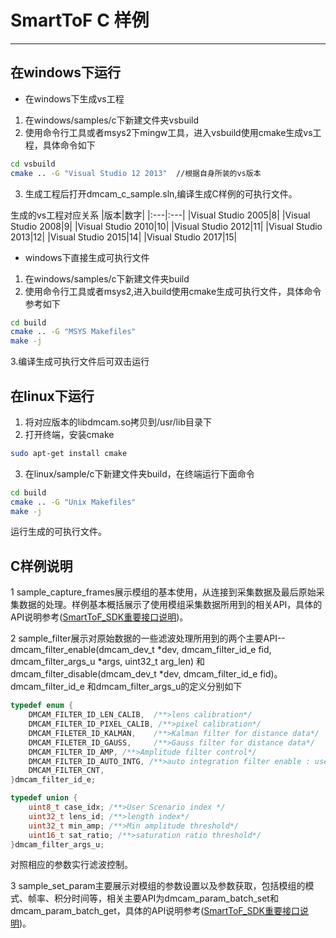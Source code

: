 # SmartToF C 样例
***
## 在windows下运行
- 在windows下生成vs工程

1. 在windows/samples/c下新建文件夹vsbuild
2. 使用命令行工具或者msys2下mingw工具，进入vsbuild使用cmake生成vs工程，具体命令如下
~~~BASH
cd vsbuild
cmake .. -G "Visual Studio 12 2013"  //根据自身所装的vs版本
~~~
3. 生成工程后打开dmcam_c_sample.sln,编译生成C样例的可执行文件。

生成的vs工程对应关系
|版本|数字|
|:---|:---|
|Visual Studio 2005|8|
|Visual Studio 2008|9|
|Visual Studio 2010|10|
|Visual Studio 2012|11|
|Visual Studio 2013|12|
|Visual Studio 2015|14|
|Visual Studio 2017|15|

- windows下直接生成可执行文件
1. 在windows/samples/c下新建文件夹build
2. 使用命令行工具或者msys2,进入build使用cmake生成可执行文件，具体命令参考如下
~~~BASH
cd build
cmake .. -G "MSYS Makefiles"
make -j
~~~
3.编译生成可执行文件后可双击运行

## 在linux下运行
1. 将对应版本的libdmcam.so拷贝到/usr/lib目录下
2. 打开终端，安装cmake
~~~BASH
sudo apt-get install cmake
~~~
3. 在linux/sample/c下新建文件夹build，在终端运行下面命令
~~~BASH
cd build
cmake .. -G "Unix Makefiles"
make -j
~~~
运行生成的可执行文件。

## C样例说明
1 sample_capture_frames展示模组的基本使用，从连接到采集数据及最后原始采集数据的处理。样例基本概括展示了使用模组采集数据所用到的相关API，具体的API说明参考([SmartToF_SDK重要接口说明](https://github.com/smarttofsdk/SDK/wiki/SmartToF-SDK-%E9%87%8D%E8%A6%81API%E8%AF%B4%E6%98%8E))。

2 sample_filter展示对原始数据的一些滤波处理所用到的两个主要API-- dmcam_filter_enable(dmcam_dev_t *dev,  dmcam_filter_id_e fid, dmcam_filter_args_u *args, uint32_t arg_len) 和dmcam_filter_disable(dmcam_dev_t *dev,  dmcam_filter_id_e fid)。dmcam_filter_id_e 和dmcam_filter_args_u的定义分别如下
~~~C
typedef enum {
    DMCAM_FILTER_ID_LEN_CALIB,  /**>lens calibration*/
    DMCAM_FILTER_ID_PIXEL_CALIB, /**>pixel calibration*/
    DMCAM_FILETER_ID_KALMAN,    /**>Kalman filter for distance data*/
    DMCAM_FILETER_ID_GAUSS,     /**>Gauss filter for distance data*/
    DMCAM_FILTER_ID_AMP, /**>Amplitude filter control*/
    DMCAM_FILTER_ID_AUTO_INTG, /**>auto integration filter enable : use sat_ratio to adjust */
    DMCAM_FILTER_CNT,
}dmcam_filter_id_e;

typedef union {
    uint8_t case_idx; /**>User Scenario index */
    uint32_t lens_id; /**>length index*/
    uint32_t min_amp; /**>Min amplitude threshold*/
    uint16_t sat_ratio; /**>saturation ratio threshold*/
}dmcam_filter_args_u;
~~~
对照相应的参数实行滤波控制。

3 sample_set_param主要展示对模组的参数设置以及参数获取，包括模组的模式、帧率、积分时间等，相关主要API为dmcam_param_batch_set和dmcam_param_batch_get，具体的API说明参考([SmartToF_SDK重要接口说明](https://github.com/smarttofsdk/SDK/wiki/SmartToF-SDK-%E9%87%8D%E8%A6%81API%E8%AF%B4%E6%98%8E))。